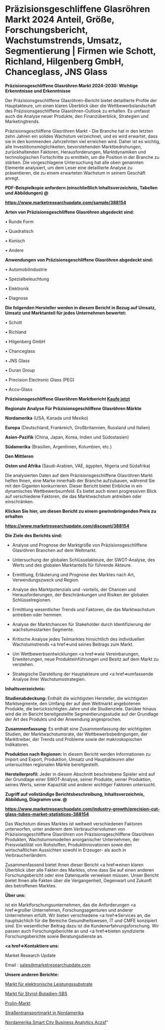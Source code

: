 # Präzisionsgeschliffene Glasröhren Markt 2024 Anteil, Größe, Forschungsbericht, Wachstumstrends, Umsatz, Segmentierung | Firmen wie Schott, Richland, Hilgenberg GmbH, Chanceglass, JNS Glass

<strong>Präzisionsgeschliffene Glasröhren Markt 2024-2030: Wichtige Erkenntnisse und Erkenntnisse</strong>

Der Präzisionsgeschliffene Glasröhren-Bericht bietet detaillierte Profile der Hauptakteure, um einen klaren Überblick über die Wettbewerbslandschaft des Präzisionsgeschliffene Glasröhren-Outlook zu erhalten. Es umfasst auch die Analyse neuer Produkte, den Finanzüberblick, Strategien und Marketingtrends.

Präzisionsgeschliffene Glasröhren Markt - Die Branche hat in den letzten zehn Jahren ein solides Wachstum verzeichnet, und es wird erwartet, dass sie in den kommenden Jahrzehnten viel erreichen wird. Daher ist es wichtig, alle Investitionsmöglichkeiten, bevorstehenden Marktbedrohungen, zurückhaltenden Faktoren, Herausforderungen, Marktdynamiken und technologischen Fortschritte zu ermitteln, um die Position in der Branche zu stärken. Die vorgeschlagene Untersuchung hat alle oben genannten Elemente analysiert, um dem Leser eine detaillierte Analyse zu präsentieren, die zu einem erwarteten Wachstum in seinem Geschäft anregt.



<strong><b>PDF-Beispielkopie anfordern (einschließlich Inhaltsverzeichnis, Tabellen und Abbildungen) @ </b></strong>

<strong><a href=https://www.marketresearchupdate.com/sample/388154>

<strong>https://www.marketresearchupdate.com/sample/388154</u></a></strong></strong>



<strong>Arten von Präzisionsgeschliffene Glasröhren abgedeckt sind:</strong>

• Runde Form

• Quadratisch

• Konisch

• Andere



<strong>Anwendungen von Präzisionsgeschliffene Glasröhren abgedeckt sind:</strong>

• Automobilindustrie

• Spezialbeleuchtung

• Elektronik

• Diagnose



<strong>Die folgenden Hersteller werden in diesem Bericht in Bezug auf Umsatz, Umsatz und Marktanteil für jedes Unternehmen bewertet:</strong>

• Schott

• Richland

• Hilgenberg GmbH

• Chanceglass

• JNS Glass

• Duran Group

• Precision Electronic Glass (PEG)

• Accu-Glass



<strong>Präzisionsgeschliffene Glasröhren Marktbericht <a href=https://www.marketresearchupdate.com/buynow/388154>Kaufe jetzt</a></strong>



<strong>Regionale Analyse Für Präzisionsgeschliffene Glasröhren Märkte</strong>



<strong>Nordamerika</strong> (USA, Kanada und Mexiko)



<strong>Europa</strong> (Deutschland, Frankreich, Großbritannien, Russland und Italien)



<strong>Asien-Pazifik</strong> (China, Japan, Korea, Indien und Südostasien)



<strong>Südamerika</strong> (Brasilien, Argentinien, Kolumbien, etc.)



<strong>Den Mittleren</strong> 

<strong>Osten und Afrika</strong> (Saudi-Arabien, VAE, ägypten, Nigeria und Südafrika)

Die analysierten Daten auf dem Präzisionsgeschliffene Glasröhren Markt helfen Ihnen, eine Marke innerhalb der Branche aufzubauen, während Sie mit den Giganten konkurrieren. Dieser Bericht bietet Einblicke in ein dynamisches Wettbewerbsumfeld. Es bietet auch einen progressiven Blick auf verschiedene Faktoren, die das Marktwachstum antreiben oder einschränken.



<strong>Klicken Sie hier, um diesen Bericht zu einem gewinnbringenden Preis zu erhalten
</strong>

<strong><a href=https://www.marketresearchupdate.com/discount/388154>https://www.marketresearchupdate.com/discount/388154</b></u></strong></a>



<strong>Die Ziele des Berichts sind:</strong>

- Analyse und Prognose der Marktgröße von Präzisionsgeschliffene Glasröhren Branchen auf dem Weltmarkt.

- Untersuchung der globalen Schlüsselakteure, der SWOT-Analyse, des Werts und des globalen Marktanteils für führende Akteure.

- Ermittlung, Erläuterung und Prognose des Marktes nach Art, Verwendungszweck und Region.

- Analyse des Marktpotenzials und -vorteils, der Chancen und Herausforderungen, der Beschränkungen und Risiken der globalen Schlüsselregionen.

- Ermittlung wesentlicher Trends und Faktoren, die das Marktwachstum antreiben oder hemmen.

- Analyse der Marktchancen für Stakeholder durch Identifizierung der wachstumsstarken Segmente.

- Kritische Analyse jedes Teilmarktes hinsichtlich des individuellen Wachstumstrends <a href=>und</a> seines Beitrags zum Markt.

- Um Wettbewerbsentwicklungen <a href=>wie</a> Vereinbarungen, Erweiterungen, neue Produkteinführungen und Besitz auf dem Markt zu verstehen.

- Strategische Darstellung der Hauptakteure und <a href=>umfas</a>sende Analyse ihrer Wachstumsstrategien.



<strong>Inhaltsverzeichnis:</strong>



<strong>Studienabdeckung:</strong> Enthält die wichtigsten Hersteller, die wichtigsten Marktsegmente, den Umfang der auf dem Weltmarkt angebotenen Produkte, die berücksichtigten Jahre und die Studienziele. Darüber hinaus wird die im Bericht bereitgestellte Segmentierungsstudie auf der Grundlage der Art des Produkts und der Anwendung angesprochen.



<strong>Zusammenfassung:</strong> Es enthält eine Zusammenfassung der wichtigsten Studien, der Marktwachstumsrate, der Wettbewerbsbedingungen, der Markttreiber, der Trends und Probleme sowie der makroskopischen Indikatoren.



<strong>Produktion nach Regionen:</strong> In diesem Bericht werden Informationen zu Import und Export, Produktion, Umsatz und Hauptakteuren aller untersuchten regionalen Märkte bereitgestellt.



<strong>Herstellerprofil:</strong> Jeder in diesem Abschnitt beschriebene Spieler wird auf der Grundlage einer SWOT-Analyse, seiner Produkte, seiner Produktion, seines Werts, seiner Kapazität und anderer wichtiger Faktoren untersucht.



<strong><b>Zugriff auf vollständige Berichtsbeschreibung, Inhaltsverzeichnis, Abbildung, Diagramm usw. @ </b></strong>

<strong><a href=https://www.marketresearchupdate.com/industry-growth/precision-cut-glass-tubes-market-statistices-388154>https://www.marketresearchupdate.com/industry-growth/precision-cut-glass-tubes-market-statistices-388154</a></strong>

Das Wachstum dieses Marktes ist weltweit verschiedenen Faktoren unterworfen, unter anderem dem Verbrauchervolumen von Präzisionsgeschliffene Glasröhren von Präzisionsgeschliffene Glasröhren Produkten, Wachstumsmodellen anorganischer Unternehmen, der Preisvolatilität von Rohstoffen, Produktinnovationen sowie den wirtschaftlichen Aussichten sowohl in Erzeuger- als auch in Verbraucherländern.

Zusammenfassend bietet Ihnen dieser Bericht <a href=>einen</a> klaren Überblick über alle Fakten des Marktes, ohne dass Sie auf einen anderen Forschungsbericht oder eine Datenquelle verweisen müssen. Unser Bericht bietet Ihnen alle Fakten über die Vergangenheit, Gegenwart und Zukunft des betroffenen Marktes.



<strong>Über uns:</strong>

 ist ein Marktforschungsunternehmen, das die Anforderungen <a href=>großer</a> Unternehmen, Forschungsagenturen und anderer Unternehmen erfüllt. Wir bieten verschiedene <a href=>Services</a> an, die hauptsächlich für die Bereiche Gesundheitswesen, IT und CMFE konzipiert sind. Ein wesentlicher Beitrag dazu ist die Kundenerfahrungsforschung. Wir passen auch Forschungsberichte an und <a href=>bieten</a> syndizierte Forschungsberichte sowie Beratungsdienste an.



<strong><a href=>Kontaktiere uns:</a></strong>

Market Research Update

Email : sales@marketresearchupdate.com



<strong>Unsere anderen Berichte:</strong>

<a href=https://www.linkedin.com/pulse/power-electronic-substrates-market-insights-2023-comprehensive>Markt für elektronische Leistungssubstrate</a>

<a href=https://www.linkedin.com/pulse/styrene-butadiene-sbs-market-sizing-up-anticipating-trends>Markt für Styrol-Butadien-SBS</a>

<a href=https://www.linkedin.com/pulse/proline-market-outlooks-2023-size-shares-growth>Prolin-Markt</a>

<a href=https://www.linkedin.com/pulse/north-america-road-haulage-market-2023-huge>Straßentransportmarkt in Nordamerika</a>

<a href=https://www.linkedin.com/pulse/north-america-smart-city-business-analytics-aczsf/>Nordamerika Smart City Business Analytics Aczsf</a>"

